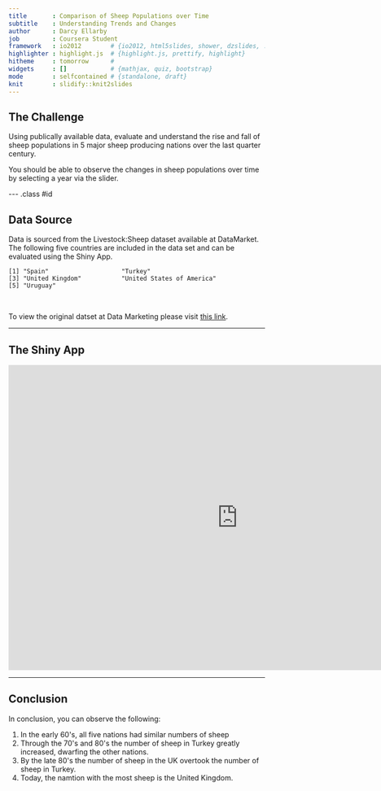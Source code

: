 ```yaml
---
title       : Comparison of Sheep Populations over Time
subtitle    : Understanding Trends and Changes
author      : Darcy Ellarby
job         : Coursera Student
framework   : io2012        # {io2012, html5slides, shower, dzslides, ...}
highlighter : highlight.js  # {highlight.js, prettify, highlight}
hitheme     : tomorrow      # 
widgets     : []            # {mathjax, quiz, bootstrap}
mode        : selfcontained # {standalone, draft}
knit        : slidify::knit2slides
---
```


## The Challenge

Using publically available data, evaluate and understand the rise and fall of sheep populations in 5 major sheep producing nations over the last quarter century.

You should be able to observe the changes in sheep populations over time by selecting a year via the slider.

--- .class #id 

## Data Source

Data is sourced from the Livestock:Sheep dataset available at DataMarket. The following five countries are included in the data set and can be evaluated using the Shiny App.



```
[1] "Spain"                    "Turkey"                  
[3] "United Kingdom"           "United States of America"
[5] "Uruguay"                 
```

<br/>

To view the original datset at Data Marketing please visit <a href="http://datamarket.com/data/set/1164/livestock-sheep#!ds=1164!a2n=7c&display=line" target="_blank">this link</a>.

---

## The Shiny App


<iframe src="https://dellarby.shinyapps.io/CourseraDDP/" style="border: none; width: 900px; height: 600px"></iframe>

---

## Conclusion

In conclusion, you can observe the following:

1. In the early 60's, all five nations had similar numbers of sheep
2. Through the 70's and 80's the number of sheep in Turkey greatly increased, dwarfing the other nations.
3. By the late 80's the number of sheep in the UK overtook the number of sheep in Turkey.
4. Today, the namtion with the most sheep is the United Kingdom.








